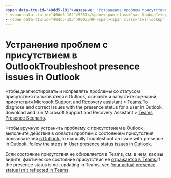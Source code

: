 ```yaml
---
<span data-ttu-id="40dd5-101">название: "Устранение проблем присутствия в Outlook" ms.author: pebaum author: pebaum manager: scotv ms.date: 04/8/2021 ms.audience: Admin ms.topic: article ms.service: o365-administration ROBOTS: NOINDEX, NOFOLLOW localization_priority: Priority ms.collection: Adm_O365 ms.custom: (</span><span class="sxs-lookup"><span data-stu-id="40dd5-101">title: "Troubleshoot presence issues in Outlook" ms.author: pebaum author: pebaum manager: scotv ms.date: 04/8/2021 ms.audience: Admin ms.topic: article ms.service: o365-administration ROBOTS: NOINDEX, NOFOLLOW localization_priority: Priority ms.collection: Adm_O365 ms.custom: (</span></span>
- <span data-ttu-id="40dd5-102">9257</span><span class="sxs-lookup"><span data-stu-id="40dd5-102">9257</span></span>
- <span data-ttu-id="40dd5-103">9003349</span><span class="sxs-lookup"><span data-stu-id="40dd5-103">9003349</span></span>
---
```


# <a name="troubleshoot-presence-issues-in-outlook"></a><span data-ttu-id="40dd5-104">Устранение проблем с присутствием в Outlook</span><span class="sxs-lookup"><span data-stu-id="40dd5-104">Troubleshoot presence issues in Outlook</span></span>

<span data-ttu-id="40dd5-105">Чтобы диагностировать и исправлять проблемы со статусом присутствия пользователя в Outlook, скачайте и запустите сценарий присутствия Microsoft Support and Recovery assistant > [Teams.](https://aka.ms/SaRA-TeamsPresenceScenario)</span><span class="sxs-lookup"><span data-stu-id="40dd5-105">To diagnose and correct issues with the presence status for a user in Outlook, download and run Microsoft Support and Recovery Assistant > [Teams Presence Scenario](https://aka.ms/SaRA-TeamsPresenceScenario).</span></span>

<span data-ttu-id="40dd5-106">Чтобы вручную устранить проблему с присутствием в Outlook, выполните действия в области проблем с состоянием присутствия пользователей [в Outlook.](https://docs.microsoft.com/microsoftteams/troubleshoot/teams-im-presence/issues-with-presence-in-outlook)</span><span class="sxs-lookup"><span data-stu-id="40dd5-106">To manually troubleshoot an issue with presence in Outlook, follow the steps in [User presence status issues in Outlook](https://docs.microsoft.com/microsoftteams/troubleshoot/teams-im-presence/issues-with-presence-in-outlook).</span></span>

<span data-ttu-id="40dd5-107">Если состояние присутствия не обновляется в Teams, см. в нем, как вы видите, фактическое состояние присутствия не [отражается в Teams.](https://docs.microsoft.com/microsoftteams/troubleshoot/teams-im-presence/presence-not-show-actual-status)</span><span class="sxs-lookup"><span data-stu-id="40dd5-107">If the presence status is not updating in Teams, see [Your actual presence status isn't reflected in Teams](https://docs.microsoft.com/microsoftteams/troubleshoot/teams-im-presence/presence-not-show-actual-status).</span></span>

